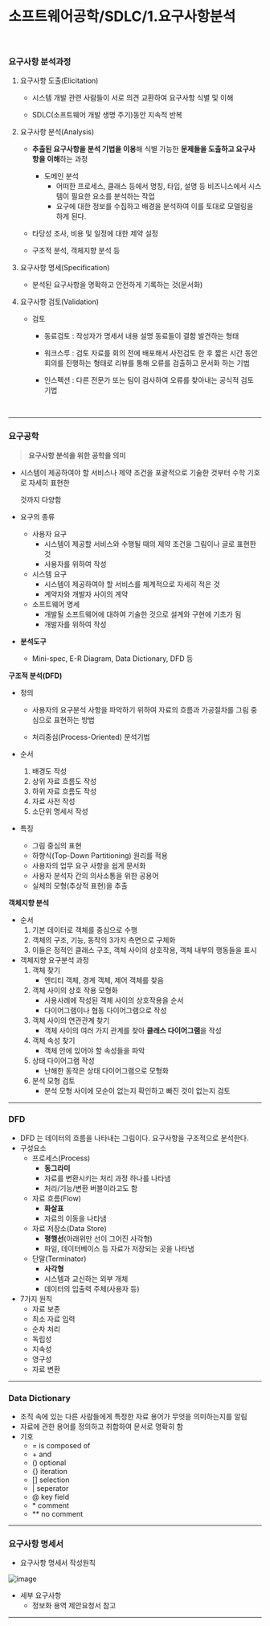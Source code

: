 # 소프트웨어공학/SDLC/1.요구사항분석

<br>

### 요구사항 분석과정

1. 요구사항 도출(Elicitation)

   * 시스템 개발 관련 사람들이 서로 의견 교환하여 요구사항 식별 및 이해

   * SDLC(소프트웨어 개발 생명 주기)동안 지속적 반복

2. 요구사항 분석(Analysis)

   * **추출된 요구사항을 분석 기법을 이용**해 식별 가능한 **문제들을 도출하고 요구사항을 이해**하는 과정
     * 도메인 분석
       * 어떠한 프로세스, 클래스 등에서 명칭, 타입, 설명 등 비즈니스에서 시스템이 필요한 요소를 분석하는 작업
       * 요구에 대한 정보를 수집하고 배경을 분석하여 이를 토대로 모델링을 하게 된다.

   * 타당성 조사, 비용 및 일정에 대한 제약 설정

   * 구조적 분석, 객체지향 분석 등

3. 요구사항 명세(Specification)
   * 분석된 요구사항을 명확하고 안전하게 기록하는 것(문서화)

4. 요구사항 검토(Validation)

   * 검토

     * 동료검토 : 작성자가 명세서 내용 설명 동료들이 결함 발견하는 형태

     * 워크스루 : 검토 자료를 회의 전에 배포해서 사전검토 한 후 짧은 시간 동안 회의를 진행하는 형태로 리뷰를 통해 오류를 검출하고 문서화 하는 기법

     * 인스펙션 : 다른 전문가 또는 팀이 검사하여 오류를 찾아내는 공식적 검토 기법

       <Br>

---

### 요구공학

>  **요구사항 분석을 위한 공학을 의미**

* 시스템이 제공하여야 할 서비스나 제약 조건을 포괄적으로 기술한 것부터 수학 기호로 자세히 표현한 

  것까지 다양함

* 요구의 종류

  * 사용자 요구 
    * 시스템이 제공할 서비스와 수행될 때의 제약 조건을 그림이나 글로 표현한 것 
    * 사용자를 위하여 작성 
  * 시스템 요구
    * 시스템이 제공하여야 할 서비스를 체계적으로 자세히 적은 것 
    * 계약자와 개발자 사이의 계약 
  * 소프트웨어 명세
    * 개발될 소프트웨어에 대하여 기술한 것으로 설계와 구현에 기초가 됨 
    * 개발자를 위하여 작성 

* **분석도구**
  
  * Mini-spec, E-R Diagram, Data Dictionary, DFD 등

**구조적 분석(DFD)**

* 정의

  * 사용자의 요구분석 사항을 파악하기 위하여 자료의 흐름과 가공절차를 그림 중심으로 표현하는 방법 

  * 처리중심(Process-Oriented) 분석기법

* 순서
  1. 배경도 작성 
  2. 상위 자료 흐름도 작성 
  3. 하위 자료 흐름도 작성 
  4. 자료 사전 작성 
  5. 소단위 명세서 작성
* 특징
  * 그림 중심의 표현 
  * 하향식(Top-Down Partitioning) 원리를 적용 
  * 사용자의 업무 요구 사항을 쉽게 문서화 
  * 사용자 분석자 간의 의사소통을 위한 공용어 
  * 실체의 모형(추상적 표현)을 추출 

**객체지향 분석**

* 순서
  1. 기본 데이터로 객체를 중심으로 수행 
  2. 객체의 구조, 기능, 동작의 3가지 측면으로 구체화
  3. 이들은 정적인 클래스 구조, 객체 사이의 상호작용, 객체 내부의 행동들을 표시
* 객체지향 요구분석 과정
  1. 객체 찾기 
     * 엔티티 객체, 경계 객체, 제어 객체를 찾음 
  2. 객체 사이의 상호 작용 모형화 
     * 사용사례에 작성된 객체 사이의 상호작용을 순서 
     * 다이어그램이나 협동 다이어그램으로 작성 
  3. 객체 사이의 연관관계 찾기
     * 객체 사이의 여러 가지 관계를 찾아 **클래스 다이어그램**을 작성 
  4. 객체 속성 찾기 
     * 객체 안에 있어야 할 속성들을 파악
  5. 상태 다이어그램 작성 
     * 난해한 동작은 상태 다이어그램으로 모형화
  6. 분석 모형 검토 
     * 분석 모형 사이에 모순이 없는지 확인하고 빠진 것이 없는지 검토

---

### DFD

* DFD 는 데이터의 흐름을 나타내는 그림이다. 요구사항을 구조적으로 분석한다.
* 구성요소
  * 프로세스(Process)
    - **동그라미**
    - 자료를 변환시키는 처리 과정 하나를 나타냄
    - 처리/기능/변환 버블이라고도 함
  * 자료 흐름(Flow)
    - **화살표**
    - 자료의 이동을 나타냄
  * 자료 저장소(Data Store)
    - **평행선**(아래위만 선이 그어진 사각형)
    - 파일, 데이터베이스 등 자료가 저장되는 곳을 나타냄
  * 단말(Terminator)
    - **사각형**
    - 시스템과 교신하는 외부 개체
    - 데이터의 입출력 주체(사용자 등)
* 7가지 원칙
  * 자료 보존
  * 최소 자료 입력
  * 순차 처리
  * 독립성
  * 지속성
  * 영구성
  * 자료 변환

---

### Data Dictionary

* 조직 속에 있는 다른 사람들에게 특정한 자료 용어가 무엇을 의미하는지를 알림
* 자료에 관한 용어를 정의하고 취합하여 문서로 명확히 함
* 기호
  * = is composed of
  * \+ and
  * () optional
  * {} iteration
  * [] selection
  * | seperator
  * @ key field
  * \* comment
  * ** no comment

---

### 요구사항 명세서

* 요구사항 명세서 작성원칙

![image](https://user-images.githubusercontent.com/75229881/163990871-83dba5c7-e75d-4389-a806-77b54ac955c1.png)

* 세부 요구사항
  * 정보화 용역 제안요청서 참고

---
